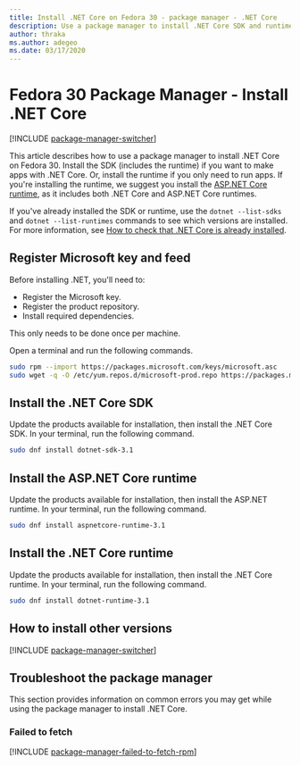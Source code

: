 ```yaml
---
title: Install .NET Core on Fedora 30 - package manager - .NET Core
description: Use a package manager to install .NET Core SDK and runtime on Fedora 30.
author: thraka
ms.author: adegeo
ms.date: 03/17/2020
---
```


# Fedora 30 Package Manager - Install .NET Core

[!INCLUDE [package-manager-switcher](./includes/package-manager-switcher.md)]

This article describes how to use a package manager to install .NET Core on Fedora 30. Install the SDK (includes the runtime) if you want to make apps with .NET Core. Or, install the runtime if you only need to run apps. If you're installing the runtime, we suggest you install the [ASP.NET Core runtime](#install-the-aspnet-core-runtime), as it includes both .NET Core and ASP.NET Core runtimes.

If you've already installed the SDK or runtime, use the `dotnet --list-sdks` and `dotnet --list-runtimes` commands to see which versions are installed. For more information, see [How to check that .NET Core is already installed](how-to-detect-installed-versions.md?pivots=os-linux).

## Register Microsoft key and feed

Before installing .NET, you'll need to:

- Register the Microsoft key.
- Register the product repository.
- Install required dependencies.

This only needs to be done once per machine.

Open a terminal and run the following commands.

```bash
sudo rpm --import https://packages.microsoft.com/keys/microsoft.asc
sudo wget -q -O /etc/yum.repos.d/microsoft-prod.repo https://packages.microsoft.com/config/fedora/30/prod.repo
```

## Install the .NET Core SDK

Update the products available for installation, then install the .NET Core SDK. In your terminal, run the following command.

```bash
sudo dnf install dotnet-sdk-3.1
```

## Install the ASP.NET Core runtime

Update the products available for installation, then install the ASP.NET runtime. In your terminal, run the following command.

```bash
sudo dnf install aspnetcore-runtime-3.1
```

## Install the .NET Core runtime

Update the products available for installation, then install the .NET Core runtime. In your terminal, run the following command.

```bash
sudo dnf install dotnet-runtime-3.1
```

## How to install other versions

[!INCLUDE [package-manager-switcher](./includes/package-manager-heading-hack-pkgname.md)]

## Troubleshoot the package manager

This section provides information on common errors you may get while using the package manager to install .NET Core.

### Failed to fetch

[!INCLUDE [package-manager-failed-to-fetch-rpm](includes/package-manager-failed-to-fetch-rpm.md)]
